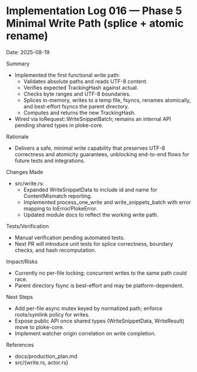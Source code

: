 # Implementation Log 016 — Phase 5 Minimal Write Path (splice + atomic rename)

Date: 2025-08-19

Summary
- Implemented the first functional write path:
  - Validates absolute paths and reads UTF-8 content.
  - Verifies expected TrackingHash against actual.
  - Checks byte ranges and UTF-8 boundaries.
  - Splices in-memory, writes to a temp file, fsyncs, renames atomically, and best-effort fsyncs the parent directory.
  - Computes and returns the new TrackingHash.
- Wired via IoRequest::WriteSnippetBatch; remains an internal API pending shared types in ploke-core.

Rationale
- Delivers a safe, minimal write capability that preserves UTF-8 correctness and atomicity guarantees, unblocking end-to-end flows for future tests and integrations.

Changes Made
- src/write.rs:
  - Expanded WriteSnippetData to include id and name for ContentMismatch reporting.
  - Implemented process_one_write and write_snippets_batch with error mapping to IoError/PlokeError.
  - Updated module docs to reflect the working write path.

Tests/Verification
- Manual verification pending automated tests.
- Next PR will introduce unit tests for splice correctness, boundary checks, and hash recomputation.

Impact/Risks
- Currently no per-file locking; concurrent writes to the same path could race.
- Parent directory fsync is best-effort and may be platform-dependent.

Next Steps
- Add per-file async mutex keyed by normalized path; enforce roots/symlink policy for writes.
- Expose public API once shared types (WriteSnippetData, WriteResult) move to ploke-core.
- Implement watcher origin correlation on write completion.

References
- docs/production_plan.md
- src/{write.rs, actor.rs}

